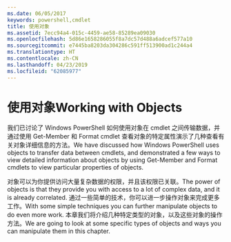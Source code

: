 ```yaml
---
ms.date: 06/05/2017
keywords: powershell,cmdlet
title: 使用对象
ms.assetid: 7ecc94a4-015c-4459-ae58-85289ea09030
ms.openlocfilehash: 5d86e1658286055f8a7dc57d488a6adcef577a10
ms.sourcegitcommit: e7445ba8203da304286c591ff513900ad1c244a4
ms.translationtype: HT
ms.contentlocale: zh-CN
ms.lasthandoff: 04/23/2019
ms.locfileid: "62085977"
---
```

# <a name="working-with-objects"></a><span data-ttu-id="397c4-103">使用对象</span><span class="sxs-lookup"><span data-stu-id="397c4-103">Working with Objects</span></span>

<span data-ttu-id="397c4-104">我们已讨论了 Windows PowerShell 如何使用对象在 cmdlet 之间传输数据，并通过使用 Get-Member 和 Format cmdlet 查看对象的特定属性演示了几种查看有关对象详细信息的方法。</span><span class="sxs-lookup"><span data-stu-id="397c4-104">We have discussed how Windows PowerShell uses objects to transfer data between cmdlets, and demonstrated a few ways to view detailed information about objects by using Get-Member and Format cmdlets to view particular properties of objects.</span></span>

<span data-ttu-id="397c4-105">对象可以为你提供访问大量复杂数据的权限，并且该权限已关联。</span><span class="sxs-lookup"><span data-stu-id="397c4-105">The power of objects is that they provide you with access to a lot of complex data, and it is already correlated.</span></span> <span data-ttu-id="397c4-106">通过一些简单的技术，你可以进一步操作对象来完成更多工作。</span><span class="sxs-lookup"><span data-stu-id="397c4-106">With some simple techniques you can further manipulate objects to do even more work.</span></span> <span data-ttu-id="397c4-107">本章我们将介绍几种特定类型的对象，以及这些对象的操作方法。</span><span class="sxs-lookup"><span data-stu-id="397c4-107">We are going to look at some specific types of objects and ways you can manipulate them in this chapter.</span></span>